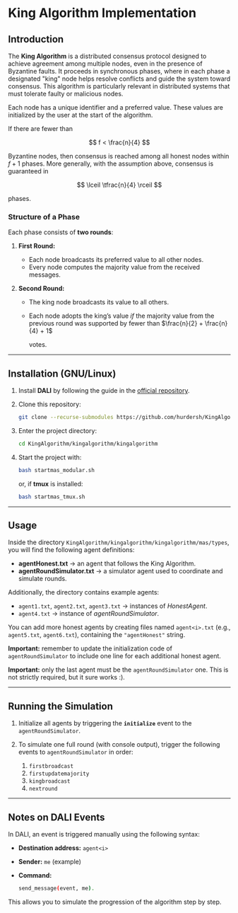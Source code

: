 # King Algorithm Implementation

## Introduction

The **King Algorithm** is a distributed consensus protocol designed to achieve agreement among multiple nodes, even in the presence of Byzantine faults. It proceeds in synchronous phases, where in each phase a designated "king" node helps resolve conflicts and guide the system toward consensus. This algorithm is particularly relevant in distributed systems that must tolerate faulty or malicious nodes.

Each node has a unique identifier and a preferred value. These values are initialized by the user at the start of the algorithm.

If there are fewer than

$$
f < \frac{n}{4}
$$

Byzantine nodes, then consensus is reached among all honest nodes within $f + 1$ phases. More generally, with the assumption above, consensus is guaranteed in

$$
\lceil \tfrac{n}{4} \rceil
$$

phases.

### Structure of a Phase

Each phase consists of **two rounds**:

1. **First Round:**

   * Each node broadcasts its preferred value to all other nodes.
   * Every node computes the majority value from the received messages.

2. **Second Round:**

   * The king node broadcasts its value to all others.
   * Each node adopts the king’s value *if* the majority value from the previous round was supported by fewer than $\frac{n}{2} + \frac{n}{4} + 1$

     votes.

---

## Installation (GNU/Linux)

1. Install **DALI** by following the guide in the [official repository](https://github.com/AAAI-DISIM-UnivAQ/DALI).
2. Clone this repository:

   ```bash
   git clone --recurse-submodules https://github.com/hurdersh/KingAlgorithm.git
   ```
3. Enter the project directory:

   ```bash
   cd KingAlgorithm/kingalgorithm/kingalgorithm
   ```
4. Start the project with:

   ```bash
   bash startmas_modular.sh
   ```

   or, if **tmux** is installed:

   ```bash
   bash startmas_tmux.sh
   ```

---

## Usage

Inside the directory `KingAlgorithm/kingalgorithm/kingalgorithm/mas/types`, you will find the following agent definitions:

* **agentHonest.txt** → an agent that follows the King Algorithm.
* **agentRoundSimulator.txt** → a simulator agent used to coordinate and simulate rounds.

Additionally, the directory contains example agents:

* `agent1.txt`, `agent2.txt`, `agent3.txt` → instances of *HonestAgent*.
* `agent4.txt` → instance of *agentRoundSimulator*.

You can add more honest agents by creating files named `agent<i>.txt` (e.g., `agent5.txt`, `agent6.txt`), containing the `"agentHonest"` string.

**Important:** remember to update the initialization code of `agentRoundSimulator` to include one line for each additional honest agent.

**Important:** only the last agent must be the `agentRoundSimulator` one. This is not strictly required, but it sure works :).

---

## Running the Simulation

1. Initialize all agents by triggering the **`initialize`** event to the `agentRoundSimulator`.
2. To simulate one full round (with console output), trigger the following events to `agentRoundSimulator` in order:

   1. `firstbroadcast`
   2. `firstupdatemajority`
   3. `kingbroadcast`
   4. `nextround`

---

## Notes on DALI Events

In DALI, an event is triggered manually using the following syntax:

* **Destination address:** `agent<i>`
* **Sender:** `me` (example)
* **Command:**

  ```bash
  send_message(event, me).
  ```

This allows you to simulate the progression of the algorithm step by step.

